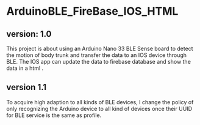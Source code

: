 # ArduinoBLE_FireBase_IOS_HTML

## version: 1.0
This project is about using an Arduino Nano 33 BLE Sense board to detect the motion of body trunk and transfer the data to an IOS device through BLE. The IOS app can update the data to firebase database and show the data in a html .

## version 1.1
To acquire high adaption to all kinds of BLE devices, I change the policy of only recognizing the Arduino device to all kind of devices once their UUID for BLE service is the same as profile. 